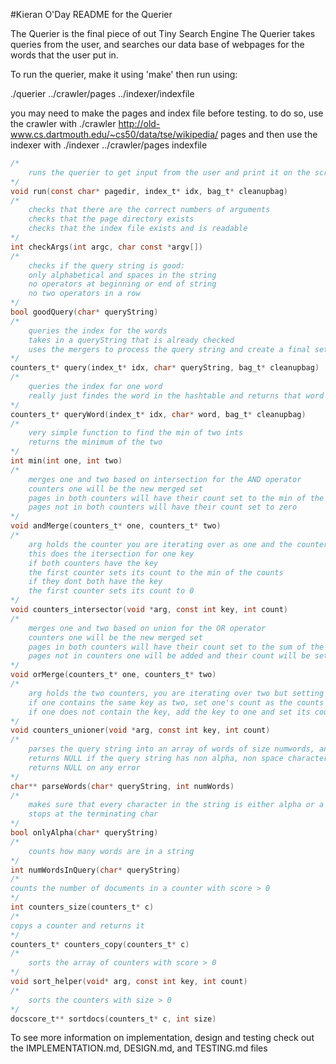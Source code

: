 #Kieran O'Day README for the Querier

The Querier is the final piece of out Tiny Search Engine
The Querier takes queries from the user, and searches our 
data base of webpages for the words that the user put in.

To run the querier, make it using 'make' then run using:

./querier ../crawler/pages ../indexer/indexfile

you may need to make the pages and index file before
testing. to do so, use the crawler with
./crawler http://old-www.cs.dartmouth.edu/~cs50/data/tse/wikipedia/ pages
and then use the indexer with
./indexer ../crawler/pages indexfile

```c
/*
	runs the querier to get input from the user and print it on the screen
*/
void run(const char* pagedir, index_t* idx, bag_t* cleanupbag)
/*
	checks that there are the correct numbers of arguments
	checks that the page directory exists
	checks that the index file exists and is readable
*/
int checkArgs(int argc, char const *argv[])
/*
	checks if the query string is good:
	only alphabetical and spaces in the string
	no operators at beginning or end of string
	no two operators in a row
*/
bool goodQuery(char* queryString)
/*
	queries the index for the words
	takes in a queryString that is already checked
	uses the mergers to process the query string and create a final set of documents
*/
counters_t* query(index_t* idx, char* queryString, bag_t* cleanupbag)
/*
	queries the index for one word
	really just findes the word in the hashtable and returns that word's counter
*/
counters_t* queryWord(index_t* idx, char* word, bag_t* cleanupbag)
/*
	very simple function to find the min of two ints
	returns the minimum of the two
*/
int min(int one, int two)
/*
	merges one and two based on intersection for the AND operator
	counters one will be the new merged set
	pages in both counters will have their count set to the min of the two
	pages not in both counters will have their count set to zero
*/
void andMerge(counters_t* one, counters_t* two)
/*
	arg holds the counter you are iterating over as one and the counter you are intersecting as two
	this does the itersection for one key
	if both counters have the key
	the first counter sets its count to the min of the counts
	if they dont both have the key
	the first counter sets its count to 0
*/
void counters_intersector(void *arg, const int key, int count)
/*
	merges one and two based on union for the OR operator
	counters one will be the new merged set
	pages in both counters will have their count set to the sum of the two counters
	pages not in counters one will be added and their count will be set to their count in two
*/
void orMerge(counters_t* one, counters_t* two)
/*
	arg holds the two counters, you are iterating over two but setting changing one
	if one contains the same key as two, set one's count as the counts' sum
	if one does not contain the key, add the key to one and set its count to the count in two
*/
void counters_unioner(void *arg, const int key, int count)
/*
	parses the query string into an array of words of size numwords, and returns it
	returns NULL if the query string has non alpha, non space characters
	returns NULL on any error
*/
char** parseWords(char* queryString, int numWords)
/*
	makes sure that every character in the string is either alpha or a space
	stops at the terminating char
*/
bool onlyAlpha(char* queryString)
/*
	counts how many words are in a string
*/
int numWordsInQuery(char* queryString)
/*
counts the number of documents in a counter with score > 0
*/
int counters_size(counters_t* c)
/*
copys a counter and returns it
*/
counters_t* counters_copy(counters_t* c)
/*
	sorts the array of counters with score > 0
*/
void sort_helper(void* arg, const int key, int count)
/*
	sorts the counters with size > 0
*/
docscore_t** sortdocs(counters_t* c, int size)
```

To see more information on implementation, design and testing
check out the IMPLEMENTATION.md, DESIGN.md, and TESTING.md files
